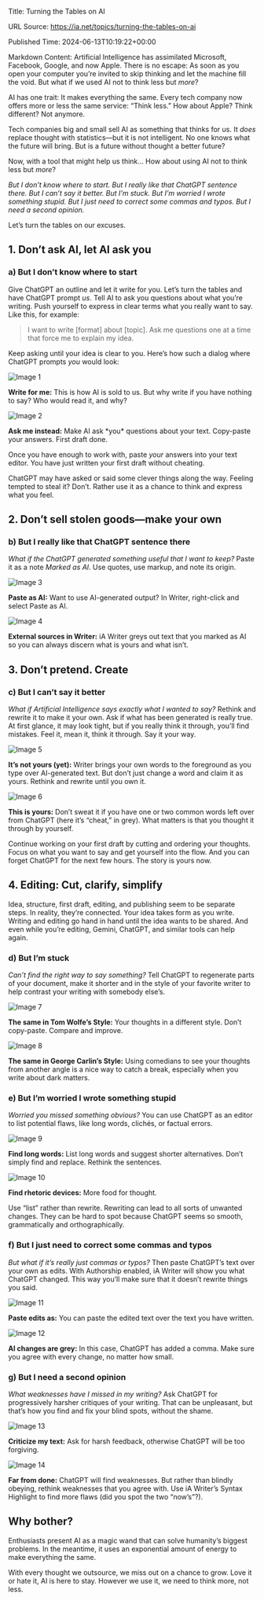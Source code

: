 Title: Turning the Tables on AI

URL Source: https://ia.net/topics/turning-the-tables-on-ai

Published Time: 2024-06-13T10:19:22+00:00

Markdown Content:
Artificial Intelligence has assimilated Microsoft, Facebook, Google, and now Apple. There is no escape: As soon as you open your computer you’re invited to skip thinking and let the machine fill the void. But what if we used AI not to think less but _more_?

AI has one trait: It makes everything the same. Every tech company now offers more or less the same service: “Think less.” How about Apple? Think different? Not anymore.

Tech companies big and small sell AI as something that thinks for us. It _does_ replace thought with statistics—but it is not intelligent. No one knows what the future will bring. But is a future without thought a better future?

Now, with a tool that might help us think… How about using AI not to think less but _more_?

_But I don’t know where to start. But I really like that ChatGPT sentence there. But I can’t say it better. But I’m stuck. But I’m worried I wrote something stupid. But I just need to correct some commas and typos. But I need a second opinion._

Let’s turn the tables on our excuses.

1\. Don’t ask AI, let AI ask you
--------------------------------

### a) But I don’t know where to start

Give ChatGPT an outline and let it write for you. Let’s turn the tables and have ChatGPT prompt _us_. Tell AI to ask you questions about what you’re writing. Push yourself to express in clear terms what you really want to say. Like this, for example:

> I want to write \[format\] about \[topic\]. Ask me questions one at a time that force me to explain my idea.

Keep asking until your idea is clear to you. Here’s how such a dialog where ChatGPT prompts _you_ would look:

![Image 1](https://ia.net/wp-content/uploads/2024/06/write-for-me.png)

**Write for me:** This is how AI is sold to us. But why write if you have nothing to say? Who would read it, and why?

![Image 2](https://ia.net/wp-content/uploads/2024/06/ask-ChatGPT.png)

**Ask me instead:** Make AI ask \*you\* questions about your text. Copy-paste your answers. First draft done.

Once you have enough to work with, paste _your_ answers into your text editor. You have just written your first draft without cheating.

ChatGPT may have asked or said some clever things along the way. Feeling tempted to steal it? Don’t. Rather use it as a chance to think and express what you feel.

2\. Don’t sell stolen goods—make your own
-----------------------------------------

### b) But I really like that ChatGPT sentence there

_What if the ChatGPT generated something useful that I want to keep?_ Paste it as a note _Marked as AI._ Use quotes, use markup, and note its origin.

![Image 3](https://ia.net/wp-content/uploads/2024/06/paste-as-AI-from-ChatGPT.png)

**Paste as AI:** Want to use AI-generated output? In Writer, right-click and select Paste as AI.

![Image 4](https://ia.net/wp-content/uploads/2024/06/text-marked-as-ai.png)

**External sources in Writer:** iA Writer greys out text that you marked as AI so you can always discern what is yours and what isn’t.

3\. Don’t pretend. Create
-------------------------

### c) But I can’t say it better

_What if Artificial Intelligence says exactly what I wanted to say?_ Rethink and rewrite it to make it your own. Ask if what has been generated is really true. At first glance, it may look tight, but if you really think it through, you’ll find mistakes. Feel it, mean it, think it through. Say it your way.

![Image 5](https://ia.net/wp-content/uploads/2024/06/cheating-with-ia-writer.png)

**It’s not yours (yet):** Writer brings your own words to the foreground as you type over AI-generated text. But don’t just change a word and claim it as yours. Rethink and rewrite until you own it.

![Image 6](https://ia.net/wp-content/uploads/2024/06/don-t-cheat-think-2.png)

**This is yours:** Don’t sweat it if you have one or two common words left over from ChatGPT (here it’s “cheat,” in grey). What matters is that you thought it through by yourself.

Continue working on your first draft by cutting and ordering your thoughts. Focus on what you want to say and get yourself into the flow. And you can forget ChatGPT for the next few hours. The story is yours now.

4\. Editing: Cut, clarify, simplify
-----------------------------------

Idea, structure, first draft, editing, and publishing seem to be separate steps. In reality, they’re connected. Your idea takes form as you write. Writing and editing go hand in hand until the idea wants to be shared. And even while you’re editing, Gemini, ChatGPT, and similar tools can help again.

### d) But I’m stuck

_Can’t find the right way to say something?_ Tell ChatGPT to regenerate parts of your document, make it shorter and in the style of your favorite writer to help contrast your writing with somebody else’s.

![Image 7](https://ia.net/wp-content/uploads/2024/06/rewrite-as-tom-wolfe.png)

**The same in Tom Wolfe’s Style:** Your thoughts in a different style. Don’t copy-paste. Compare and improve.

![Image 8](https://ia.net/wp-content/uploads/2024/06/rewrite-as-george-carlin.png)

**The same in George Carlin’s Style:** Using comedians to see your thoughts from another angle is a nice way to catch a break, especially when you write about dark matters.

### e) But I’m worried I wrote something stupid

_Worried you missed something obvious?_ You can use ChatGPT as an editor to list potential flaws, like long words, clichés, or factual errors.

![Image 9](https://ia.net/wp-content/uploads/2024/06/list-long-words-with-alternatives.png)

**Find long words:** List long words and suggest shorter alternatives. Don’t simply find and replace. Rethink the sentences.

![Image 10](https://ia.net/wp-content/uploads/2024/06/rhetoric_devices.png)

**Find rhetoric devices:** More food for thought.

Use “list” rather than rewrite. Rewriting can lead to all sorts of unwanted changes. They can be hard to spot because ChatGPT seems so smooth, grammatically and orthographically.

### f) But I just need to correct some commas and typos

_But what if it’s really just commas or typos?_ Then paste ChatGPT’s text over your own as edits. With Authorship enabled, iA Writer will show you what ChatGPT changed. This way you’ll make sure that it doesn’t rewrite things you said.

![Image 11](https://ia.net/wp-content/uploads/2024/06/fix-typos-with-chatgpt.png)

**Paste edits as:** You can paste the edited text over the text you have written.

![Image 12](https://ia.net/wp-content/uploads/2024/06/fixed-comma-2.png)

**AI changes are grey:** In this case, ChatGPT has added a comma. Make sure you agree with every change, no matter how small.

### g) But I need a second opinion

_What weaknesses have I missed in my writing?_ Ask ChatGPT for progressively harsher critiques of your writing. That can be unpleasant, but that’s how you find and fix your blind spots, without the shame.

![Image 13](https://ia.net/wp-content/uploads/2024/06/criticize-as-hard-as-you-can.png)

**Criticize my text:** Ask for harsh feedback, otherwise ChatGPT will be too forgiving.

![Image 14](https://ia.net/wp-content/uploads/2024/06/far-from-done.png)

**Far from done:** ChatGPT will find weaknesses. But rather than blindly obeying, rethink weaknesses that you agree with. Use iA Writer’s Syntax Highlight to find more flaws (did you spot the two “now’s”?).

Why bother?
-----------

Enthusiasts present AI as a magic wand that can solve humanity’s biggest problems. In the meantime, it uses an exponential amount of energy to make everything the same.

With every thought we outsource, we miss out on a chance to grow. Love it or hate it, AI is here to stay. However we use it, we need to think more, not less.
